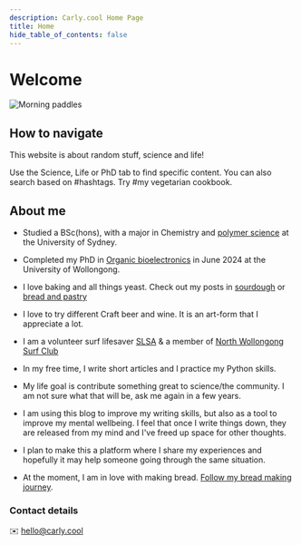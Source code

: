 ```yaml
---
description: Carly.cool Home Page
title: Home
hide_table_of_contents: false
---
```

# Welcome

![Morning paddles](/img/homepage-hero.png)

## How to navigate
This website is about random stuff, science and life! 

Use the Science, Life or PhD tab to find specific content. You can also search based on #hashtags. Try #my vegetarian cookbook. 


## About me
- Studied a BSc(hons), with a major in Chemistry and [polymer science](/science/polymer-science/polymers) at the University of Sydney. 
- Completed my PhD in [Organic bioelectronics](/science/organic-bioelectronics) in June 2024 at the University of Wollongong.
- I love baking and all things yeast. Check out my posts in [sourdough](/docs/life/cooking/sourdough) or [bread and pastry](/docs/life/cooking/sourdough/bread-and-pastry)
- I love to try different Craft beer and wine. It is an art-form that I appreciate a lot. 
- I am a volunteer surf lifesaver [SLSA](life/surf-lifesaving) & a member of [North Wollongong Surf Club](https://nwslsc.com.au/)
- In my free time, I write short articles and I practice my Python skills. 
- My life goal is contribute something great to science/the community. I am not sure what that will be, ask me again in a few years.
- I am using this blog to improve my writing skills, but also as a tool to improve my mental wellbeing. I feel that once I write things down, they are released from my mind and I've freed up space for other thoughts. 
- I plan to make this a platform where I share my experiences and hopefully it may help someone going through the same situation. 

- At the moment, I am in love with making bread. [Follow my bread making journey](/life/cooking/bread-and-pastry/bread). 

### Contact details
✉️ hello@carly.cool
